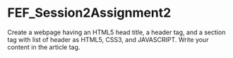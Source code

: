 # FEF_Session2Assignment2
Create a webpage having an HTML5 head title, a header tag, and a section tag with list of header as HTML5, CSS3, and JAVASCRIPT. Write your content in the article tag.

